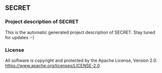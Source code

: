 ## SECRET

### Project description of SECRET

This is the automatic generated project description of SECRET. Stay tuned for updates :-)

### License

All software is copyright and protected by the Apache License, Version 2.0.
https://www.apache.org/licenses/LICENSE-2.0
